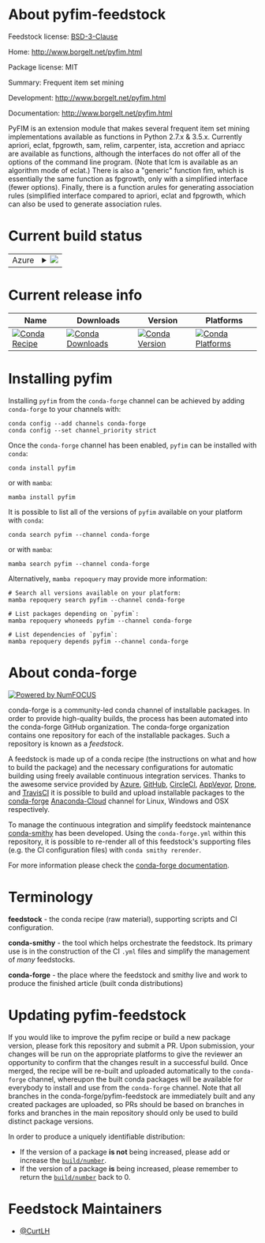 About pyfim-feedstock
=====================

Feedstock license: [BSD-3-Clause](https://github.com/conda-forge/pyfim-feedstock/blob/main/LICENSE.txt)

Home: http://www.borgelt.net/pyfim.html

Package license: MIT

Summary: Frequent item set mining

Development: http://www.borgelt.net/pyfim.html

Documentation: http://www.borgelt.net/pyfim.html

PyFIM is an extension module that makes several frequent item set mining
implementations available as functions in Python 2.7.x & 3.5.x. Currently
apriori, eclat, fpgrowth, sam, relim, carpenter, ista, accretion and
apriacc are available as functions, although the interfaces do not offer
all of the options of the command line program. (Note that lcm is available
as an algorithm mode of eclat.) There is also a "generic" function fim,
which is essentially the same function as fpgrowth, only with a simplified
interface (fewer options). Finally, there is a function arules for
generating association rules (simplified interface compared to apriori,
eclat and fpgrowth, which can also be used to generate association rules.


Current build status
====================


<table>
    
  <tr>
    <td>Azure</td>
    <td>
      <details>
        <summary>
          <a href="https://dev.azure.com/conda-forge/feedstock-builds/_build/latest?definitionId=868&branchName=main">
            <img src="https://dev.azure.com/conda-forge/feedstock-builds/_apis/build/status/pyfim-feedstock?branchName=main">
          </a>
        </summary>
        <table>
          <thead><tr><th>Variant</th><th>Status</th></tr></thead>
          <tbody><tr>
              <td>linux_64_python3.10.____cpython</td>
              <td>
                <a href="https://dev.azure.com/conda-forge/feedstock-builds/_build/latest?definitionId=868&branchName=main">
                  <img src="https://dev.azure.com/conda-forge/feedstock-builds/_apis/build/status/pyfim-feedstock?branchName=main&jobName=linux&configuration=linux%20linux_64_python3.10.____cpython" alt="variant">
                </a>
              </td>
            </tr><tr>
              <td>linux_64_python3.11.____cpython</td>
              <td>
                <a href="https://dev.azure.com/conda-forge/feedstock-builds/_build/latest?definitionId=868&branchName=main">
                  <img src="https://dev.azure.com/conda-forge/feedstock-builds/_apis/build/status/pyfim-feedstock?branchName=main&jobName=linux&configuration=linux%20linux_64_python3.11.____cpython" alt="variant">
                </a>
              </td>
            </tr><tr>
              <td>linux_64_python3.8.____cpython</td>
              <td>
                <a href="https://dev.azure.com/conda-forge/feedstock-builds/_build/latest?definitionId=868&branchName=main">
                  <img src="https://dev.azure.com/conda-forge/feedstock-builds/_apis/build/status/pyfim-feedstock?branchName=main&jobName=linux&configuration=linux%20linux_64_python3.8.____cpython" alt="variant">
                </a>
              </td>
            </tr><tr>
              <td>linux_64_python3.9.____cpython</td>
              <td>
                <a href="https://dev.azure.com/conda-forge/feedstock-builds/_build/latest?definitionId=868&branchName=main">
                  <img src="https://dev.azure.com/conda-forge/feedstock-builds/_apis/build/status/pyfim-feedstock?branchName=main&jobName=linux&configuration=linux%20linux_64_python3.9.____cpython" alt="variant">
                </a>
              </td>
            </tr><tr>
              <td>osx_64_python3.10.____cpython</td>
              <td>
                <a href="https://dev.azure.com/conda-forge/feedstock-builds/_build/latest?definitionId=868&branchName=main">
                  <img src="https://dev.azure.com/conda-forge/feedstock-builds/_apis/build/status/pyfim-feedstock?branchName=main&jobName=osx&configuration=osx%20osx_64_python3.10.____cpython" alt="variant">
                </a>
              </td>
            </tr><tr>
              <td>osx_64_python3.11.____cpython</td>
              <td>
                <a href="https://dev.azure.com/conda-forge/feedstock-builds/_build/latest?definitionId=868&branchName=main">
                  <img src="https://dev.azure.com/conda-forge/feedstock-builds/_apis/build/status/pyfim-feedstock?branchName=main&jobName=osx&configuration=osx%20osx_64_python3.11.____cpython" alt="variant">
                </a>
              </td>
            </tr><tr>
              <td>osx_64_python3.8.____cpython</td>
              <td>
                <a href="https://dev.azure.com/conda-forge/feedstock-builds/_build/latest?definitionId=868&branchName=main">
                  <img src="https://dev.azure.com/conda-forge/feedstock-builds/_apis/build/status/pyfim-feedstock?branchName=main&jobName=osx&configuration=osx%20osx_64_python3.8.____cpython" alt="variant">
                </a>
              </td>
            </tr><tr>
              <td>osx_64_python3.9.____cpython</td>
              <td>
                <a href="https://dev.azure.com/conda-forge/feedstock-builds/_build/latest?definitionId=868&branchName=main">
                  <img src="https://dev.azure.com/conda-forge/feedstock-builds/_apis/build/status/pyfim-feedstock?branchName=main&jobName=osx&configuration=osx%20osx_64_python3.9.____cpython" alt="variant">
                </a>
              </td>
            </tr><tr>
              <td>win_64_python3.10.____cpython</td>
              <td>
                <a href="https://dev.azure.com/conda-forge/feedstock-builds/_build/latest?definitionId=868&branchName=main">
                  <img src="https://dev.azure.com/conda-forge/feedstock-builds/_apis/build/status/pyfim-feedstock?branchName=main&jobName=win&configuration=win%20win_64_python3.10.____cpython" alt="variant">
                </a>
              </td>
            </tr><tr>
              <td>win_64_python3.11.____cpython</td>
              <td>
                <a href="https://dev.azure.com/conda-forge/feedstock-builds/_build/latest?definitionId=868&branchName=main">
                  <img src="https://dev.azure.com/conda-forge/feedstock-builds/_apis/build/status/pyfim-feedstock?branchName=main&jobName=win&configuration=win%20win_64_python3.11.____cpython" alt="variant">
                </a>
              </td>
            </tr><tr>
              <td>win_64_python3.8.____cpython</td>
              <td>
                <a href="https://dev.azure.com/conda-forge/feedstock-builds/_build/latest?definitionId=868&branchName=main">
                  <img src="https://dev.azure.com/conda-forge/feedstock-builds/_apis/build/status/pyfim-feedstock?branchName=main&jobName=win&configuration=win%20win_64_python3.8.____cpython" alt="variant">
                </a>
              </td>
            </tr><tr>
              <td>win_64_python3.9.____cpython</td>
              <td>
                <a href="https://dev.azure.com/conda-forge/feedstock-builds/_build/latest?definitionId=868&branchName=main">
                  <img src="https://dev.azure.com/conda-forge/feedstock-builds/_apis/build/status/pyfim-feedstock?branchName=main&jobName=win&configuration=win%20win_64_python3.9.____cpython" alt="variant">
                </a>
              </td>
            </tr>
          </tbody>
        </table>
      </details>
    </td>
  </tr>
</table>

Current release info
====================

| Name | Downloads | Version | Platforms |
| --- | --- | --- | --- |
| [![Conda Recipe](https://img.shields.io/badge/recipe-pyfim-green.svg)](https://anaconda.org/conda-forge/pyfim) | [![Conda Downloads](https://img.shields.io/conda/dn/conda-forge/pyfim.svg)](https://anaconda.org/conda-forge/pyfim) | [![Conda Version](https://img.shields.io/conda/vn/conda-forge/pyfim.svg)](https://anaconda.org/conda-forge/pyfim) | [![Conda Platforms](https://img.shields.io/conda/pn/conda-forge/pyfim.svg)](https://anaconda.org/conda-forge/pyfim) |

Installing pyfim
================

Installing `pyfim` from the `conda-forge` channel can be achieved by adding `conda-forge` to your channels with:

```
conda config --add channels conda-forge
conda config --set channel_priority strict
```

Once the `conda-forge` channel has been enabled, `pyfim` can be installed with `conda`:

```
conda install pyfim
```

or with `mamba`:

```
mamba install pyfim
```

It is possible to list all of the versions of `pyfim` available on your platform with `conda`:

```
conda search pyfim --channel conda-forge
```

or with `mamba`:

```
mamba search pyfim --channel conda-forge
```

Alternatively, `mamba repoquery` may provide more information:

```
# Search all versions available on your platform:
mamba repoquery search pyfim --channel conda-forge

# List packages depending on `pyfim`:
mamba repoquery whoneeds pyfim --channel conda-forge

# List dependencies of `pyfim`:
mamba repoquery depends pyfim --channel conda-forge
```


About conda-forge
=================

[![Powered by
NumFOCUS](https://img.shields.io/badge/powered%20by-NumFOCUS-orange.svg?style=flat&colorA=E1523D&colorB=007D8A)](https://numfocus.org)

conda-forge is a community-led conda channel of installable packages.
In order to provide high-quality builds, the process has been automated into the
conda-forge GitHub organization. The conda-forge organization contains one repository
for each of the installable packages. Such a repository is known as a *feedstock*.

A feedstock is made up of a conda recipe (the instructions on what and how to build
the package) and the necessary configurations for automatic building using freely
available continuous integration services. Thanks to the awesome service provided by
[Azure](https://azure.microsoft.com/en-us/services/devops/), [GitHub](https://github.com/),
[CircleCI](https://circleci.com/), [AppVeyor](https://www.appveyor.com/),
[Drone](https://cloud.drone.io/welcome), and [TravisCI](https://travis-ci.com/)
it is possible to build and upload installable packages to the
[conda-forge](https://anaconda.org/conda-forge) [Anaconda-Cloud](https://anaconda.org/)
channel for Linux, Windows and OSX respectively.

To manage the continuous integration and simplify feedstock maintenance
[conda-smithy](https://github.com/conda-forge/conda-smithy) has been developed.
Using the ``conda-forge.yml`` within this repository, it is possible to re-render all of
this feedstock's supporting files (e.g. the CI configuration files) with ``conda smithy rerender``.

For more information please check the [conda-forge documentation](https://conda-forge.org/docs/).

Terminology
===========

**feedstock** - the conda recipe (raw material), supporting scripts and CI configuration.

**conda-smithy** - the tool which helps orchestrate the feedstock.
                   Its primary use is in the construction of the CI ``.yml`` files
                   and simplify the management of *many* feedstocks.

**conda-forge** - the place where the feedstock and smithy live and work to
                  produce the finished article (built conda distributions)


Updating pyfim-feedstock
========================

If you would like to improve the pyfim recipe or build a new
package version, please fork this repository and submit a PR. Upon submission,
your changes will be run on the appropriate platforms to give the reviewer an
opportunity to confirm that the changes result in a successful build. Once
merged, the recipe will be re-built and uploaded automatically to the
`conda-forge` channel, whereupon the built conda packages will be available for
everybody to install and use from the `conda-forge` channel.
Note that all branches in the conda-forge/pyfim-feedstock are
immediately built and any created packages are uploaded, so PRs should be based
on branches in forks and branches in the main repository should only be used to
build distinct package versions.

In order to produce a uniquely identifiable distribution:
 * If the version of a package **is not** being increased, please add or increase
   the [``build/number``](https://docs.conda.io/projects/conda-build/en/latest/resources/define-metadata.html#build-number-and-string).
 * If the version of a package **is** being increased, please remember to return
   the [``build/number``](https://docs.conda.io/projects/conda-build/en/latest/resources/define-metadata.html#build-number-and-string)
   back to 0.

Feedstock Maintainers
=====================

* [@CurtLH](https://github.com/CurtLH/)

